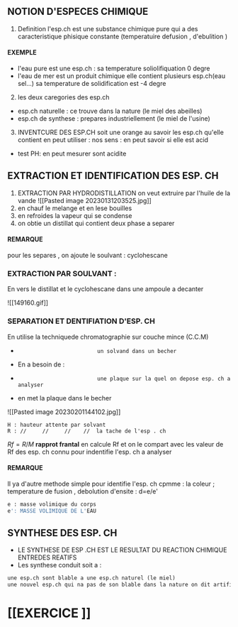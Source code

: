 ## NOTION D'ESPECES CHIMIQUE 

1) Definition 
l'esp.ch est une substance chimique pure qui a des caracteristique phisique constante (temperatuire defusion , d'ebulition )
#### EXEMPLE 
- l'eau pure est une esp.ch : sa temperature soliolifiquation 0 degre 
- l'eau de mer est un produit chimique elle contient plusieurs esp.ch(eau sel...) sa temperature de solidification est -4 degre 
2) les deux caregories des esp.ch 
- esp.ch naturelle : ce trouve dans la nature (le miel des abeilles)
- esp.ch de synthese : prepares industriellement (le miel de l'usine)
3) INVENTCURE DES ESP.CH
soit une orange au savoir les esp.ch qu'elle contient en peut utiliser : nos sens : en peut savoir si elle est acid 
- test PH: en peut mesurer sont acidite 
## EXTRACTION ET IDENTIFICATION DES ESP. CH
1) EXTRACTION PAR HYDRODISTILLATION
on veut extruire par l'huile de la vande 
![[Pasted image 20230131203525.jpg]]
1) en chauf le melange et en lese bouilles 
2) en refroides la vapeur qui se condense 
3) on obtie un distillat qui contient deux phase a separer 
#### REMARQUE 
pour les separes , on ajoute le soulvant : cyclohescane 
### EXTRACTION PAR SOULVANT :
En vers le distillat et le cyclohescane dans une ampoule a decanter

![[149160.gif]]
### SEPARATION ET DENTIFIATION D'ESP. CH 
En utilise la techniquede chromatographie sur couche mince (C.C.M) 
-                              un solvand dans un becher 
- En a besoin de :    
-                              une plaque sur la quel on depose esp. ch a analyser 
- en met la plaque dans le becher 

 ![[Pasted image 20230201144102.jpg]]
 
	H : hauteur attente par solvant 
	R : //     //     //    //  la tache de l'esp . ch 
$Rf= R/M$  **rapprot frantal**
en calcule Rf et on le compart avec les valeur de Rf des esp. ch connu pour indentifie l'esp. ch a analyser 
#### REMARQUE 
Il ya d'autre methode simple pour identifie l'esp. ch cpmme : la coleur ; temperature de fusion , debolution d'ensite : d=e/e'
```python
e : masse volimique du corps
e': MASSE VOLIMIQUE DE L'EAU 
```

## SYNTHESE DES ESP. CH 

- LE SYNTHESE DE ESP .CH EST LE RESULTAT DU REACTION CHIMIQUE ENTREDES REATIFS 
- Les synthese conduit soit a :
```python
une esp.ch sont blable a une esp.ch naturel (le miel)
une nouvel esp.ch qui na pas de son blable dans la nature on dit artificiel(midicale
```

# [[EXERCICE ]]
